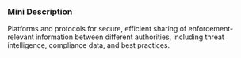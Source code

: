 ### Mini Description

Platforms and protocols for secure, efficient sharing of enforcement-relevant information between different authorities, including threat intelligence, compliance data, and best practices.
